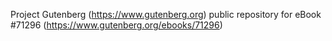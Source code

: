 Project Gutenberg (https://www.gutenberg.org) public repository for
eBook #71296 (https://www.gutenberg.org/ebooks/71296)
